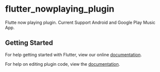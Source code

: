 # flutter_nowplaying_plugin

Flutte now playing plugin. Current Support Android and Google Play Music App.

## Getting Started

For help getting started with Flutter, view our online
[documentation](https://flutter.io/).

For help on editing plugin code, view the [documentation](https://flutter.io/platform-plugins/#edit-code).